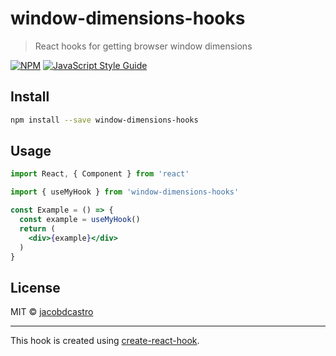 # window-dimensions-hooks

> React hooks for getting browser window dimensions

[![NPM](https://img.shields.io/npm/v/window-dimensions-hooks.svg)](https://www.npmjs.com/package/window-dimensions-hooks) [![JavaScript Style Guide](https://img.shields.io/badge/code_style-standard-brightgreen.svg)](https://standardjs.com)

## Install

```bash
npm install --save window-dimensions-hooks
```

## Usage

```jsx
import React, { Component } from 'react'

import { useMyHook } from 'window-dimensions-hooks'

const Example = () => {
  const example = useMyHook()
  return (
    <div>{example}</div>
  )
}
```

## License

MIT © [jacobdcastro](https://github.com/jacobdcastro)

---

This hook is created using [create-react-hook](https://github.com/hermanya/create-react-hook).
